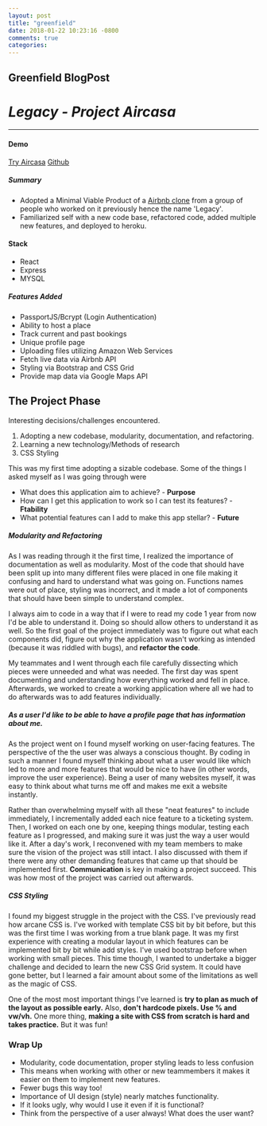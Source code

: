 ```yaml
---
layout: post
title: "greenfield"
date: 2018-01-22 10:23:16 -0800
comments: true
categories: 
---
```

Greenfield BlogPost
---
# _Legacy - Project Aircasa_

---
#### Demo
[Try Aircasa](aircasa.herokuapp.com)
[Github](https://github.com/hrsf87-casa/aircasa)
##### Summary
- Adopted a Minimal Viable Product of a [Airbnb clone](https://github.com/airbnb-clone/airbnb) from a group of people who worked on it previously hence the name 'Legacy'.
- Familiarized self with a new code base, refactored code, added multiple new features, and deployed to heroku.

#### Stack
- React 
- Express
- MYSQL
##### Features Added
- PassportJS/Bcrypt (Login Authentication)
- Ability to host a place 
- Track current and past bookings
- Unique profile page 
- Uploading files utilizing Amazon Web Services
- Fetch live data via Airbnb API
- Styling via Bootstrap and CSS Grid
- Provide map data via Google Maps API

## The Project Phase
Interesting decisions/challenges encountered.
1. Adopting a new codebase, modularity, documentation, and refactoring.
2. Learning a new technology/Methods of research
3. CSS Styling

This was my first time adopting a sizable codebase. Some of the things I asked myself as I was going through were 
- What does this application aim to achieve? - **Purpose**
- How can I get this application to work so I can test its features? - **Ftability**
- What potential features can I add to make this app stellar? - **Future**

##### _**Modularity and Refactoring**_
As I was reading through it the first time, I realized the importance of documentation as well as modularity. Most of the code that should have been split up into many different files were placed in one file making it confusing and hard to understand what was going on. Functions names were out of place, styling was incorrect, and it made a lot of components that should have been simple to understand complex. 

I always aim to code in a way that if I were to read my code 1 year from now I'd be able to understand it. Doing so should allow others to understand it as well. So the first goal of the project immediately was to figure out what each components did, figure out why the application wasn't working as intended (because it was riddled with bugs), and **refactor the code**.

My teammates and I went through each file carefully dissecting which pieces were unneeded and what was needed. The first day was spent documenting and understanding how everything worked and fell in place. Afterwards, we worked to create a working application where all we had to do afterwards was to add features individually.

##### _**As a user I'd like to be able to have a profile page that has information about me.**_
As the project went on I found myself working on user-facing features. The perspective of the the user was always a conscious thought. By coding in such a manner I found myself thinking about what a user would like which led to more and more features that would be nice to have (in other words, improve the user experience). Being a user of many websites myself, it was easy to think about what turns me off and makes me exit a website instantly. 

Rather than overwhelming myself with all these "neat features" to include immediately, I incrementally added each nice feature to a ticketing system. Then, I worked on each one by one, keeping things modular, testing each feature as I progressed, and making sure it was just the way a user would like it. After a day's work, I reconvened with my team members to make sure the vision of the project was still intact. I also discussed with them if there were any other demanding features that came up that should be implemented first. **Communication** is key in making a project succeed. This was how most of the project was carried out afterwards.

##### _**CSS Styling**_
I found my biggest struggle in the project with the CSS. I've previously read how arcane CSS is. I've worked with template CSS bit by bit before, but this was the first time I was working from a true blank page. It was my first experience with creating a modular layout in which features can be implemented bit by bit while add styles. I've used bootstrap before when working with small pieces. This time though, I wanted to undertake a bigger challenge and decided to learn the new CSS Grid system. It could have gone better, but I learned a fair amount about some of the limitations as well as the magic of CSS. 

One of the most most important things I've learned is **try to plan as much of the layout as possible early.** 
Also, **don't hardcode pixels. Use % and vw/vh.** 
One more thing, **making a site with CSS from scratch is hard and takes practice.** But it was fun!

### Wrap Up ###
- Modularity, code documentation, proper styling leads to less confusion
- This means when working with other or new teammembers it makes it easier on them to implement new features.
- Fewer bugs this way too!
- Importance of UI design (style) nearly matches functionality.
- If it looks ugly, why would I use it even if it is functional?
- Think from the perspective of a user always! What does the user want?